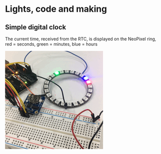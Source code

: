 # Lights, code and making 

## Simple digital clock

The current time, received from the RTC, is displayed on the NeoPixel ring, red = seconds, green = minutes, blue = hours

![alt text](simple-clock.GIF)
